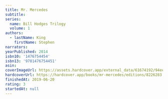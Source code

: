 ```yaml
---
title: Mr. Mercedes
subtitle:
series:
  name: Bill Hodges Trilogy
  volume: 1
authors:
  - lastName: King
    firstName: Stephen
narrators:
yearPublished: 2014
isbn10: '1476754454'
isbn13: '9781476754451'
asin:
coverImageUrl: https://assets.hardcover.app/external_data/61674192/94eef92516f60d7430b3c71f9179d62d87465e76.jpeg
hardcoverUrl: https://hardcover.app/books/mr-mercedes/editions/8226283
finishedAt: 2019-06-20
rating: 3
startedAt: null
---
```

